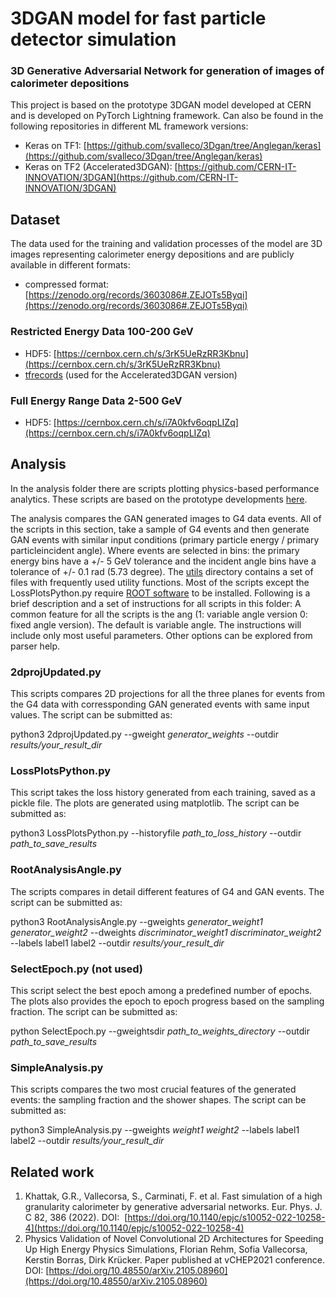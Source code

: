 # 3DGAN model for fast particle detector simulation

### 3D Generative Adversarial Network for generation of images of calorimeter depositions
This project is based on the prototype 3DGAN model developed at CERN and is developed on PyTorch Lightning framework. Can also be found in the following repositories in different ML framework versions: 
- Keras on TF1: [https://github.com/svalleco/3Dgan/tree/Anglegan/keras](https://github.com/svalleco/3Dgan/tree/Anglegan/keras)
- Keras on TF2 (Accelerated3DGAN): [https://github.com/CERN-IT-INNOVATION/3DGAN](https://github.com/CERN-IT-INNOVATION/3DGAN)


## Dataset
The data used for the training and validation processes of the model are 3D images representing calorimeter energy depositions and are publicly available in different formats:
- compressed format: [https://zenodo.org/records/3603086#.ZEJOTs5Byqi](https://zenodo.org/records/3603086#.ZEJOTs5Byqi)
### Restricted Energy Data 100-200 GeV
- HDF5: [https://cernbox.cern.ch/s/3rK5UeRzRR3Kbnu](https://cernbox.cern.ch/s/3rK5UeRzRR3Kbnu)
- [tfrecords](https://cernbox.cern.ch/files/link/public/DEUSrqXGVLUwpK2?tiles-size=1&items-per-page=100&view-mode=resource-table&sort-by=name&sort-dir=asc) (used for the Accelerated3DGAN version)
### Full Energy Range Data 2-500 GeV
- HDF5: [https://cernbox.cern.ch/s/i7A0kfv6oqpLIZq](https://cernbox.cern.ch/s/i7A0kfv6oqpLIZq)

## Analysis
In the analysis folder there are scripts plotting physics-based performance analytics. These scripts are based on the prototype developments [here](https://github.com/svalleco/3Dgan/tree/Anglegan/keras/analysis).

The analysis compares the GAN generated images to G4 data events. All of the scripts in this section, take a sample of G4 events and then generate GAN events with similar input conditions (primary particle energy / primary particleincident  angle). Where events are selected in bins: the primary energy bins have a +/- 5 GeV tolerance and the incident angle bins have a tolerance of +/- 0.1 rad (5.73 degree). The [utils](utils) directory contains a set of files with frequently used utility functions. Most of the scripts except the LossPlotsPython.py require [ROOT software](https://root.cern.ch/) to be installed. Following is a brief description and a set of instructions for all scripts in this folder:
A common feature for all the scripts is the ang (1: variable angle version 0: fixed angle version). The default is variable angle. The instructions will include only most useful parameters. Other options can be explored from parser help. 

### 2dprojUpdated.py

This scripts compares 2D projections for all the three planes for events from the G4 data with corressponding GAN generated events with same input values. The script can be submitted as:

python3 2dprojUpdated.py --gweight *generator_weights* --outdir *results/your_result_dir*

### LossPlotsPython.py

This script takes the loss history generated from each training, saved as a pickle file. The plots are generated using matplotlib. The script can be submitted as:

python3 LossPlotsPython.py --historyfile *path_to_loss_history* --outdir *path_to_save_results*

### RootAnalysisAngle.py 

The scripts compares in detail different features of G4 and GAN events. The script can be submitted as:

python3 RootAnalysisAngle.py --gweights *generator_weight1 generator_weight2* --dweights *discriminator_weight1  discriminator_weight2* --labels label1 label2 --outdir *results/your_result_dir*

### SelectEpoch.py (not used)

This script select the best epoch among a predefined number of epochs. The plots also provides the epoch to epoch progress based on the sampling fraction. The script can be submitted as:

python SelectEpoch.py --gweightsdir *path_to_weights_directory* --outdir *path_to_save_results* 

### SimpleAnalysis.py

This scripts compares the two most crucial features of the generated events: the sampling fraction and the shower shapes. The script can be submitted as:

python3 SimpleAnalysis.py --gweights *weight1 weight2* --labels label1 label2 --outdir *results/your_result_dir*


## Related work
1. Khattak, G.R., Vallecorsa, S., Carminati, F. et al. Fast simulation of a high granularity calorimeter by generative adversarial networks. Eur. Phys. J. C 82, 386 (2022). DOI:  [https://doi.org/10.1140/epjc/s10052-022-10258-4](https://doi.org/10.1140/epjc/s10052-022-10258-4)
2. Physics Validation of Novel Convolutional 2D Architectures for Speeding Up High Energy Physics Simulations, Florian Rehm, Sofia Vallecorsa, Kerstin Borras, Dirk Krücker. Paper published at vCHEP2021 conference. DOI: [https://doi.org/10.48550/arXiv.2105.08960](https://doi.org/10.48550/arXiv.2105.08960)
